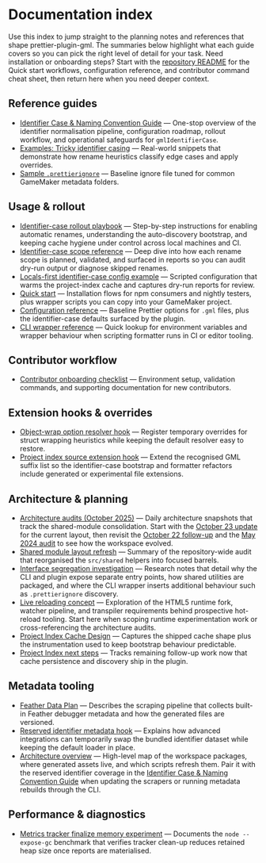 # Documentation index

Use this index to jump straight to the planning notes and references that shape
prettier-plugin-gml. The summaries below highlight what each guide covers so you
can pick the right level of detail for your task. Need installation or
onboarding steps? Start with the [repository README](../README.md) for the
Quick start workflows, configuration reference, and contributor command cheat
sheet, then return here when you need deeper context.

## Reference guides

- [Identifier Case & Naming Convention Guide](naming-conventions.md) — One-stop
  overview of the identifier normalisation pipeline, configuration roadmap,
  rollout workflow, and operational safeguards for `gmlIdentifierCase`.
- [Examples: Tricky identifier casing](examples/naming-convention/tricky-identifiers.md)
  — Real-world snippets that demonstrate how rename heuristics classify edge
  cases and apply overrides.
- [Sample `.prettierignore`](examples/example.prettierignore) — Baseline ignore
  file tuned for common GameMaker metadata folders.

## Usage & rollout

- [Identifier-case rollout playbook](identifier-case-rollout.md) — Step-by-step
  instructions for enabling automatic renames, understanding the
  auto-discovery bootstrap, and keeping cache hygiene under control across
  local machines and CI.
- [Identifier-case scope reference](identifier-case-reference.md) — Deep dive
  into how each rename scope is planned, validated, and surfaced in reports so
  you can audit dry-run output or diagnose skipped renames.
- [Locals-first identifier-case config example](examples/identifier-case/locals-first.prettierrc.mjs)
  — Scripted configuration that warms the project-index cache and captures
  dry-run reports for review.
- [Quick start](../README.md#quick-start) — Installation flows for npm
  consumers and nightly testers, plus wrapper scripts you can copy into your
  GameMaker project.
- [Configuration reference](../README.md#configuration-reference) — Baseline
  Prettier options for `.gml` files, plus the identifier-case defaults surfaced
  by the plugin.
- [CLI wrapper reference](../README.md#cli-wrapper-environment-knobs) — Quick
  lookup for environment variables and wrapper behaviour when scripting
  formatter runs in CI or editor tooling.

## Contributor workflow

- [Contributor onboarding checklist](contributor-onboarding.md) — Environment
  setup, validation commands, and supporting documentation for new
  contributors.

## Extension hooks & overrides

- [Object-wrap option resolver hook](object-wrap-option-resolver-hook.md) —
  Register temporary overrides for struct wrapping heuristics while keeping the
  default resolver easy to restore.
- [Project index source extension hook](project-index-source-extensions-hook.md)
  — Extend the recognised GML suffix list so the identifier-case bootstrap and
  formatter refactors include generated or experimental file extensions.

## Architecture & planning

- [Architecture audits (October 2025)](architecture-audit-2025-10-23.md) — Daily
  architecture snapshots that track the shared-module consolidation. Start with
  the [October 23 update](architecture-audit-2025-10-23.md) for the current
  layout, then revisit the
  [October 22 follow-up](architecture-audit-2025-10-22.md) and the
  [May 2024 audit](architecture-audit-2024-05-15.md) to see how the workspace
  evolved.
- [Shared module layout refresh](shared-module-layout.md) — Summary of the
  repository-wide audit that reorganised the `src/shared` helpers into
  focused barrels.
- [Interface segregation investigation](interface-segregation-investigation.md)
  — Research notes that detail why the CLI and plugin expose separate entry
  points, how shared utilities are packaged, and where the CLI wrapper inserts
  additional behaviour such as `.prettierignore` discovery.
- [Live reloading concept](live-reloading-concept.md) — Exploration of the HTML5
  runtime fork, watcher pipeline, and transpiler requirements behind prospective
  hot-reload tooling. Start here when scoping runtime experimentation work or
  cross-referencing the architecture audits.
- [Project Index Cache Design](project-index-cache-design.md) — Captures the
  shipped cache shape plus the instrumentation used to keep bootstrap behaviour
  predictable.
- [Project Index next steps](project-index-next-steps.md) — Tracks remaining
  follow-up work now that cache persistence and discovery ship in the plugin.

## Metadata tooling

- [Feather Data Plan](feather-data-plan.md) — Describes the scraping pipeline
  that collects built-in Feather debugger metadata and how the generated files
  are versioned.
- [Reserved identifier metadata hook](reserved-identifier-metadata-hook.md) —
  Explains how advanced integrations can temporarily swap the bundled
  identifier dataset while keeping the default loader in place.
- [Architecture overview](../README.md#architecture-overview) — High-level map
  of the workspace packages, where generated assets live, and which scripts
  refresh them. Pair it with the reserved identifier coverage in the
  [Identifier Case & Naming Convention Guide](naming-conventions.md#5-reserved-identifier-dataset)
  when updating the scrapers or running metadata rebuilds through the CLI.

## Performance & diagnostics

- [Metrics tracker finalize memory experiment](metrics-tracker-finalize-memory.md)
  — Documents the `node --expose-gc` benchmark that verifies tracker clean-up
  reduces retained heap size once reports are materialised.
